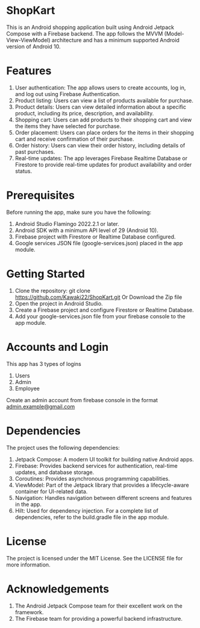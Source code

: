 # ShopKart

This is an Android shopping application built using Android Jetpack Compose with a Firebase backend. The app follows the MVVM (Model-View-ViewModel) architecture and has a minimum supported Android version of Android 10.

# Features
1) User authentication: The app allows users to create accounts, log in, and log out using Firebase Authentication.
2) Product listing: Users can view a list of products available for purchase.
3) Product details: Users can view detailed information about a specific product, including its price, description, and availability.
4) Shopping cart: Users can add products to their shopping cart and view the items they have selected for purchase.
5) Order placement: Users can place orders for the items in their shopping cart and receive confirmation of their purchase.
6) Order history: Users can view their order history, including details of past purchases.
7) Real-time updates: The app leverages Firebase Realtime Database or Firestore to provide real-time updates for product availability and order status.

# Prerequisites
Before running the app, make sure you have the following:

1) Android Studio Flamingo 2022.2.1 or later.
2) Android SDK with a minimum API level of 29 (Android 10).
3) Firebase project with Firestore or Realtime Database configured.
4) Google services JSON file (google-services.json) placed in the app module.

# Getting Started
1) Clone the repository: git clone https://github.com/Kawaki22/ShopKart.git Or Download the Zip file
2) Open the project in Android Studio.
3) Create a Firebase project and configure Firestore or Realtime Database.
4) Add your google-services.json file from your firebase console to the app module.

# Accounts and Login
This app has 3 types of logins
1) Users
2) Admin
3) Employee

Create an admin account from firebase console in the format admin.example@gmail.com

# Dependencies
The project uses the following dependencies:

1) Jetpack Compose: A modern UI toolkit for building native Android apps.
2) Firebase: Provides backend services for authentication, real-time updates, and database storage.
3) Coroutines: Provides asynchronous programming capabilities.
4) ViewModel: Part of the Jetpack library that provides a lifecycle-aware container for UI-related data.
5) Navigation: Handles navigation between different screens and features in the app.
6) Hilt: Used for dependency injection.
For a complete list of dependencies, refer to the build.gradle file in the app module.

# License
The project is licensed under the MIT License. See the LICENSE file for more information.

# Acknowledgements
1) The Android Jetpack Compose team for their excellent work on the framework.
2) The Firebase team for providing a powerful backend infrastructure.

